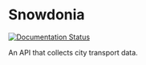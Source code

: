 # Snowdonia
[![Documentation Status](https://readthedocs.org/projects/snowdonia/badge/?version=latest)](http://snowdonia.readthedocs.io/en/latest/?badge=latest)

An API that collects city transport data.
